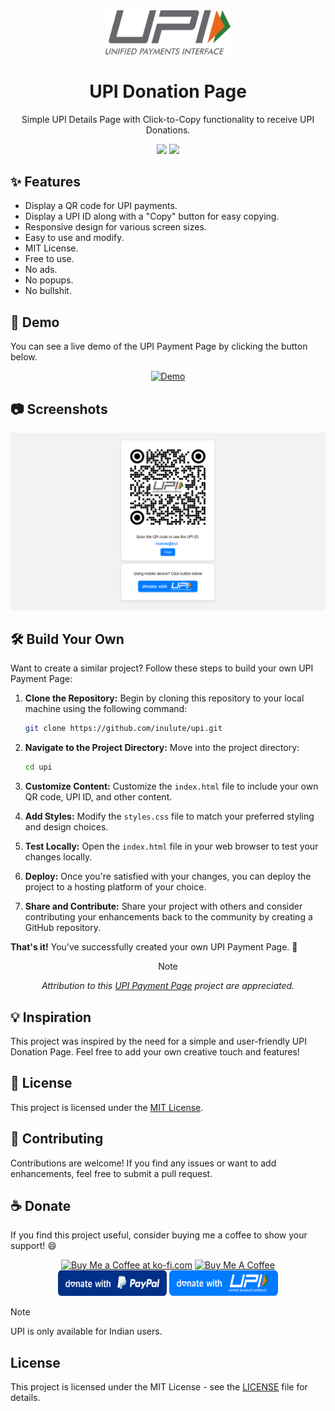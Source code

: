 <div align="center">
    <img src="assets/upi_logo.svg" alt="Project Logo" width="200">
    <h1>UPI Donation Page</h1>
    <p>Simple UPI Details Page with Click-to-Copy functionality to receive UPI Donations.</p>
</div>

<div align="center">
    <!-- Shields.io Badges -->
    <img src="https://img.shields.io/badge/Status-Active-brightgreen.svg">
    <img src="https://img.shields.io/badge/License-MIT-blue.svg">
</div>

## ✨ Features

- Display a QR code for UPI payments.
- Display a UPI ID along with a "Copy" button for easy copying.
- Responsive design for various screen sizes.
- Easy to use and modify.
- MIT License.
- Free to use.
- No ads.
- No popups.
- No bullshit.


## 🚀 Demo

You can see a live demo of the UPI Payment Page by clicking the button below.

<div align="center">

[![Demo](https://img.shields.io/badge/Demo-Live-brightgreen?style=for-the-badge)](https://upi-inulute.vercel.app)
</div>


## 📷 Screenshots

<div align="center">

![Screenshot 1](assets/screenshot.png)

</div>



## 🛠️ Build Your Own

Want to create a similar project? Follow these steps to build your own UPI Payment Page:

1. **Clone the Repository:** Begin by cloning this repository to your local machine using the following command:
   ```sh
   git clone https://github.com/inulute/upi.git
   ```

2. **Navigate to the Project Directory:** Move into the project directory:
   ```sh
   cd upi
   ```

3. **Customize Content:** Customize the `index.html` file to include your own QR code, UPI ID, and other content.

4. **Add Styles:** Modify the `styles.css` file to match your preferred styling and design choices.

5. **Test Locally:** Open the `index.html` file in your web browser to test your changes locally.

6. **Deploy:** Once you're satisfied with your changes, you can deploy the project to a hosting platform of your choice.

7. **Share and Contribute:** Share your project with others and consider contributing your enhancements back to the community by creating a GitHub repository.

**That's it!** You've successfully created your own UPI Payment Page. 🎉


<div align='center'>

> [!NOTE]
> *Attribution to this [UPI Payment Page](https://upi-inulute.vercel.app/) project are appreciated.*

</div>

## 💡 Inspiration

This project was inspired by the need for a simple and user-friendly UPI Donation Page. Feel free to add your own creative touch and features!

## 📝 License

This project is licensed under the [MIT License](LICENSE).


## 🤝 Contributing

Contributions are welcome! If you find any issues or want to add enhancements, feel free to submit a pull request.

## ☕ Donate

If you find this project useful, consider buying me a coffee to show your support! 😄

<div align="center">
    <a href="https://ko-fi.com/inulute">
        <img height='41' src='https://az743702.vo.msecnd.net/cdn/kofi3.png?v=0' alt='Buy Me a Coffee at ko-fi.com'></a>
    <a href="https://www.buymeacoffee.com/inulute" target="_blank"><img src="https://cdn.buymeacoffee.com/buttons/v2/default-yellow.png" alt="Buy Me A Coffee" height= 41px ></a>
  <a href="https://paypal.me/inulute"><img src="assets/paypal.svg" alt="PayPal" height="41" width="174"></a>
  <a href="https://upi-inulute.vercel.app/">
      <img src="assets/upi.svg" alt="UPI Pay" height="41" width="174">
  </a> <br>
</div>

> [!NOTE]  
> UPI is only available for Indian users.

## License

This project is licensed under the MIT License - see the [LICENSE](LICENSE) file for details.


